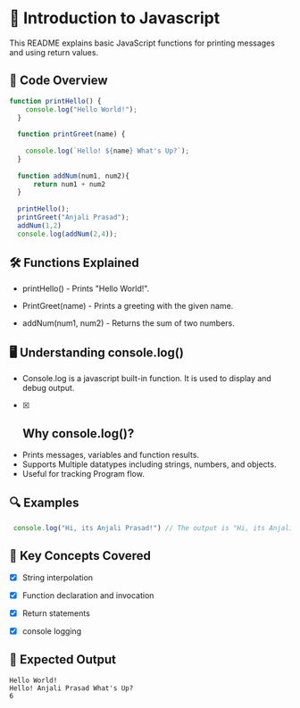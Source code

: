 # 🌟 Introduction to Javascript

This README explains basic JavaScript functions for printing messages and using return values.

## 📌 Code Overview

```js
function printHello() {
    console.log("Hello World!");
  }
  
  function printGreet(name) {
  
    console.log(`Hello! ${name} What's Up?`);
  }
  
  function addNum(num1, num2){
      return num1 + num2
  }
  
  printHello();
  printGreet("Anjali Prasad");
  addNum(1,2)
  console.log(addNum(2,4));
```

## 🛠 Functions Explained
+ printHello() - Prints "Hello World!".

+ PrintGreet(name) - Prints a greeting with the given name.

+ addNum(num1, num2) - Returns the sum of two numbers.


## 🖥 Understanding console.log()

+ Console.log is a javascript built-in function. It is used to display and debug output.

- [x] ## Why console.log()?
+ Prints messages, variables and function results.
+ Supports Multiple datatypes including strings, numbers, and objects.
+ Useful for tracking Program flow.
  
## 🔍 Examples
```js 
 console.log("Hi, its Anjali Prasad!") // The output is "Hi, its Anjali Prasad!"
 ```

## 🔑 Key Concepts Covered
- [x] String interpolation

- [x] Function declaration and invocation

- [x] Return statements

- [x] console logging

## 📌 Expected Output 
```
Hello World!
Hello! Anjali Prasad What's Up?
6
```
